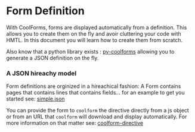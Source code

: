 # Form Definition

With CoolForms, forms are displayed automatically from a definition. This allows you to create them on the fly and avoir cluttering your code with HMTL. In this document you will learn how to create them from scratch.

Also know that a python library exists : [py-coolforms](http://fdelbos.github.io/py-coolforms/) allowing you to generate a JSON definition on the fly.

### A JSON hireachy model

Form definitions are orginized in a hireachical fashion: A Form contains pages that contains lines that contains fields… for an example to get you started see: [simple.json](static/simple.json)

You can provide the form to `coolform` the directive directly from a js object or from an URL that `coolform` will download and display automatically. For more information on that matter see: [coolform-directive](coolform-directive)


